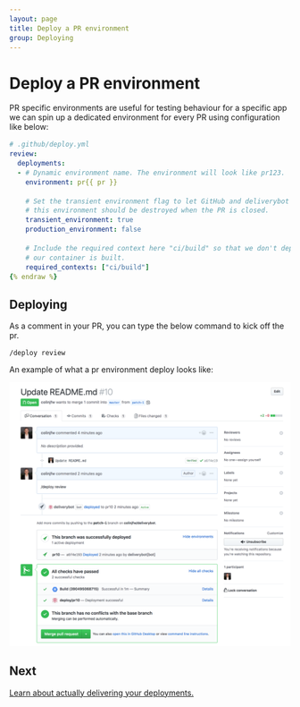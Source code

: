```yaml
---
layout: page
title: Deploy a PR environment
group: Deploying
---
```


# Deploy a PR environment

PR specific environments are useful for testing behaviour for a specific app
we can spin up a dedicated environment for every PR using configuration like
below:

```yaml {% raw %}
# .github/deploy.yml
review:
  deployments:
  - # Dynamic environment name. The environment will look like pr123.
    environment: pr{{ pr }}

    # Set the transient environment flag to let GitHub and deliverybot know that
    # this environment should be destroyed when the PR is closed.
    transient_environment: true
    production_environment: false

    # Include the required context here "ci/build" so that we don't deploy before
    # our container is built.
    required_contexts: ["ci/build"]
{% endraw %}
```

## Deploying

As a comment in your PR, you can type the below command to kick off the pr.

    /deploy review

An example of what a pr environment deploy looks like:

![Deploy on pr environments](/assets/images/pr-deploy.png)

## Next

[Learn about actually delivering your deployments.](/docs/actions)
